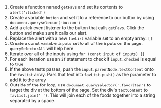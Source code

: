 1. Create a function named `getFavs` and set its contents to `alert('clicked')`
2. Create a variable `button` and set it to a reference to our button by using `document.querySelector('button')`
3. Add a click event listener to the button that calls `getFavs`. Click the button and make sure it calls our alert.
4. Replace the alert with a new `favList` variable set to an empty array: `[]`
5. Create a const variable `inputs` set to all of the inputs on the page. `querySelectorAll` will help here
6. Iterate over all of the inputs using `for (const input of inputs) {}`
7. For each iteration use an `if` statement to check if `input.checked` is equal to true
8. If the above tests passes, push the `input.parentNode.textContent` onto the `favList` array. Pass that text into `favList.push()` as the parameter to add it to the array
9. Outside of the for loop, use `document.querySelector('.favorites')` to target the div at the bottom of the page. Set the div's `textContent` to `favList.join(' ')`. This will join each of the foods together into a string separated by a space.
